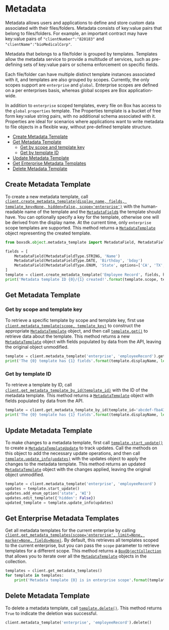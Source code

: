 Metadata
========

Metadata allows users and applications to define and store custom data associated
with their files/folders. Metadata consists of key:value pairs that belong to
files/folders. For example, an important contract may have key:value pairs of
`"clientNumber":"820183"` and `"clientName":"bioMedicalCorp"`.

Metadata that belongs to a file/folder is grouped by templates. Templates allow
the metadata service to provide a multitude of services, such as pre-defining sets
of key:value pairs or schema enforcement on specific fields.

Each file/folder can have multiple distinct template instances associated with it,
and templates are also grouped by scopes. Currently, the only scopes support are
`enterprise` and `global`. Enterprise scopes are defined on a per enterprises basis,
whereas global scopes are Box application-wide.

In addition to `enterprise` scoped templates, every file on Box has access to the
`global` `properties` template. The Properties template is a bucket of free form
key:value string pairs, with no additional schema associated with it. Properties
are ideal for scenarios where applications want to write metadata to file objects
in a flexible way, without pre-defined template structure.

<!-- START doctoc generated TOC please keep comment here to allow auto update -->
<!-- DON'T EDIT THIS SECTION, INSTEAD RE-RUN doctoc TO UPDATE -->


- [Create Metadata Template](#create-metadata-template)
- [Get Metadata Template](#get-metadata-template)
  - [Get by scope and template key](#get-by-scope-and-template-key)
  - [Get by template ID](#get-by-template-id)
- [Update Metadata Template](#update-metadata-template)
- [Get Enterprise Metadata Templates](#get-enterprise-metadata-templates)
- [Delete Metadata Template](#delete-metadata-template)

<!-- END doctoc generated TOC please keep comment here to allow auto update -->

Create Metadata Template
------------------------

To create a new metadata template, call
[`client.create_metadata_template(display_name, fields, template_key=None, hidden=False, scope='enterprise')`][create_template]
with the human-readable name of the template and the [`MetadataField`s][metadata_field_class] the template should have.
You can optionally specify a key for the template, otherwise one will be derived from the display name.  At the current
time, only `enterprise` scope templates are supported.  This method returns a
[`MetadataTemplate`][metadata_template_class] object representing the created template.

```python
from boxsdk.object.metadata_template import MetadataField, MetadataFieldType

fields = [
    MetadataField(MetadataFieldType.STRING, 'Name')
    MetadataField(MetadataFieldType.DATE, 'Birthday', 'bday')
    MetadataField(MetadataFieldType.ENUM, 'State', options=['CA', 'TX', 'NY'])
]
template = client.create_metadata_template('Employee Record', fields, hidden=True)
print('Metadata template ID {0}/{1} created!'.format(template.scope, template.templateKey))
```

[create_template]: https://box-python-sdk.readthedocs.io/en/latest/boxsdk.client.html#boxsdk.client.client.Client.create_metadata_template
[metadata_field_class]: https://box-python-sdk.readthedocs.io/en/latest/boxsdk.object.html#boxsdk.object.metadata_template.MetadataField
[metadata_template_class]: https://box-python-sdk.readthedocs.io/en/latest/boxsdk.object.html#boxsdk.object.metadata_template.MetadataTemplate

Get Metadata Template
---------------------

### Get by scope and template key

To retrieve a specific template by scope and template key, first use
[`client.metadata_template(scope, template_key)`][metadata_template] to construct the appropriate
[`MetadataTemplate`][metadata_template_class] object, and then call [`template.get()`][get] to retrieve data about
the template.  This method returns a new [`MetadataTemplate`][metadata_template_class] object with fields populated by
data from the API, leaving the original object unmodified.

```python
template = client.metadata_template('enterprise', 'employeeRecord').get()
print('The {0} template has {1} fields'.format(template.displayName, len(template.fields)))
```

[metadata_template]: https://box-python-sdk.readthedocs.io/en/latest/boxsdk.client.html#boxsdk.client.client.Client.metadata_template
[get]: https://box-python-sdk.readthedocs.io/en/latest/boxsdk.object.html#boxsdk.object.base_object.BaseObject.get

### Get by template ID

To retrieve a template by ID, call [`client.get_metadata_template_by_id(template_id)`][get_by_id] with the ID of the
metadata template.  This method returns a [`MetadataTemplate`][metadata_template_class] object with fields populated by
data from the API.

```python
template = client.get_metadata_template_by_id(template_id='abcdef-fba434-ace44')
print('The {0} template has {1} fields'.format(template.displayName, len(template.fields)))
```

[get_by_id]: https://box-python-sdk.readthedocs.io/en/latest/boxsdk.client.html#boxsdk.client.client.Client.get_metadata_template_by_id

Update Metadata Template
------------------------

To make changes to a metadata template, first call [`template.start_update()`][start_update] to create a
[`MetadataTemplateUpdate`][template_update_class] to track updates.  Call the methods on this object to add the
necessary update operations, and then call [`template.update_info(updates)`][update_info] with the updates object to
apply the changes to the metadata template.  This method returns an updated
[`MetadataTemplate`][metadata_template_class] object with the changes applied, leaving the original object unmodified.

```python
template = client.metadata_template('enterprise', 'employeeRecord')
updates = template.start_update()
updates.add_enum_option('state', 'WI')
updates.edit_template({'hidden': False})
updated_template = template.update_info(updates)
```

[start_update]: https://box-python-sdk.readthedocs.io/en/latest/boxsdk.object.html#boxsdk.object.metadata_template.MetadataTemplate.start_update
[template_update_class]: https://box-python-sdk.readthedocs.io/en/latest/boxsdk.object.html#boxsdk.object.metadata_template.MetadataTemplateUpdate
[update_info]: https://box-python-sdk.readthedocs.io/en/latest/boxsdk.object.html#boxsdk.object.metadata_template.MetadataTemplate.update_info

Get Enterprise Metadata Templates
---------------------------------

Get all metadata templates for the current enterprise by calling
[`client.get_metadata_templates(scope='enterprise', limit=None, marker=None, fields=None)`][get_metadata_templates].
By default, this retrieves all templates scoped to the current enterprise, but you can pass the `scope` parameter to
retrieve templates for a different scope.  This method returns a [`BoxObjectCollection`][box_object_collection] that
allows you to iterate over all the [`MetadataTemplate`][metadata_template_class] objects in the collection.

```python
templates = client.get_metadata_templates()
for template in templates:
    print('Metadata template {0} is in enterprise scope'.format(template.templateKey))
```

[get_metadata_templates]: https://box-python-sdk.readthedocs.io/en/latest/boxsdk.client.html#boxsdk.client.client.Client.get_metadata_templates
[box_object_collection]: https://box-python-sdk.readthedocs.io/en/latest/boxsdk.pagination.html#boxsdk.pagination.box_object_collection.BoxObjectCollection

Delete Metadata Template
------------------------

To delete a metadata template, call [`template.delete()`][delete].  This method returns `True` to indicate the deletion
was successful.

```python
client.metadata_template('enterprise', 'employeeRecord').delete()
```

[delete]: https://box-python-sdk.readthedocs.io/en/latest/boxsdk.object.html#boxsdk.object.base_object.BaseObject.delete
